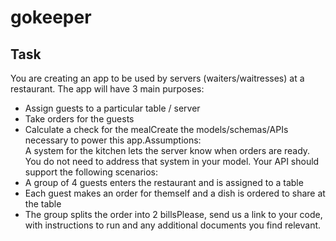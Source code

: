 # gokeeper

## Task
You are creating an app to be used by servers (waiters/waitresses) at a restaurant.  The app will have 3 main purposes:  
 * Assign guests to a particular table / server
 * Take orders for the guests
 * Calculate a check for the mealCreate the models/schemas/APIs necessary to power this app.Assumptions:  
A system for the kitchen lets the server know when orders are ready. You do not need to address that system in your model. Your API should support the following scenarios:  
 * A group of 4 guests enters the restaurant and is assigned to a table
 * Each guest makes an order for themself and a dish is ordered to share at the table
 * The group splits the order into 2 billsPlease, send us a link to your code, with instructions to run and any additional documents you find relevant.

